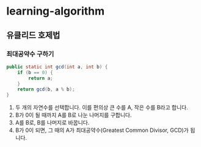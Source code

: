 # learning-algorithm

## 유클리드 호제법
### 최대공약수 구하기
```java
public static int gcd(int a, int b) {
    if (b == 0) {
        return a;
    }
    return gcd(b, a % b);
}
```
1. 두 개의 자연수를 선택합니다. 이를 편의상 큰 수를 A, 작은 수를 B라고 합니다.
2. B가 0이 될 때까지 A를 B로 나눈 나머지를 구합니다.
3. A를 B로, B를 나머지로 바꿉니다.
4. B가 0이 되면, 그 때의 A가 최대공약수(Greatest Common Divisor, GCD)가 됩니다.
